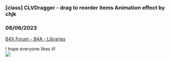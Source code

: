### [class] CLVDragger - drag to reorder items Animation effect by chjk
### 08/06/2023
[B4X Forum - B4A - Libraries](https://www.b4x.com/android/forum/threads/149447/)

I hope everyone likes it!  
![](https://www.b4x.com/android/forum/attachments/144514)